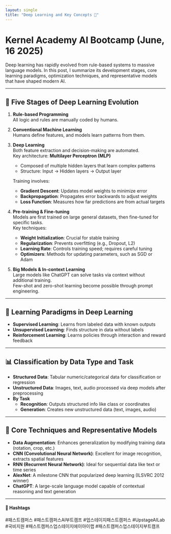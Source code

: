 ```yaml
---
layout: single
title: "Deep Learning and Key Concepts 🌱"
---
```


# Kernel Academy AI Bootcamp (June, 16 2025)

Deep learning has rapidly evolved from rule-based systems to massive language models. In this post, I summarize its development stages, core learning paradigms, optimization techniques, and representative models that have shaped modern AI.

---

## 🔁 Five Stages of Deep Learning Evolution

1. **Rule-based Programming**  
   All logic and rules are manually coded by humans.

2. **Conventional Machine Learning**  
   Humans define features, and models learn patterns from them.

3. **Deep Learning**  
   Both feature extraction and decision-making are automated.  
   Key architecture: **Multilayer Perceptron (MLP)**  
   - Composed of multiple hidden layers that learn complex patterns  
   - Structure: Input → Hidden layers → Output layer

   Training involves:
   - **Gradient Descent**: Updates model weights to minimize error
   - **Backpropagation**: Propagates error backwards to adjust weights
   - **Loss Function**: Measures how far predictions are from actual targets

4. **Pre-training & Fine-tuning**  
   Models are first trained on large general datasets, then fine-tuned for specific tasks.  
   Key techniques:
   - **Weight Initialization**: Crucial for stable training
   - **Regularization**: Prevents overfitting (e.g., Dropout, L2)
   - **Learning Rate**: Controls training speed; requires careful tuning
   - **Optimizers**: Methods for updating parameters, such as SGD or Adam

5. **Big Models & In-context Learning**  
   Large models like ChatGPT can solve tasks via context without additional training.  
   Few-shot and zero-shot learning become possible through prompt engineering.

---

## 🧠 Learning Paradigms in Deep Learning

- **Supervised Learning**: Learns from labeled data with known outputs
- **Unsupervised Learning**: Finds structure in data without labels
- **Reinforcement Learning**: Learns policies through interaction and reward feedback

---

## 📊 Classification by Data Type and Task

- **Structured Data**: Tabular numeric/categorical data for classification or regression
- **Unstructured Data**: Images, text, audio processed via deep models after preprocessing
- **By Task**
  - **Recognition**: Outputs structured info like class or coordinates
  - **Generation**: Creates new unstructured data (text, images, audio)

---

## 🌟 Core Techniques and Representative Models

- **Data Augmentation**: Enhances generalization by modifying training data (rotation, crop, etc.)
- **CNN (Convolutional Neural Network)**: Excellent for image recognition, extracts spatial features
- **RNN (Recurrent Neural Network)**: Ideal for sequential data like text or time series
- **AlexNet**: A milestone CNN that popularized deep learning (ILSVRC 2012 winner)
- **ChatGPT**: A large-scale language model capable of contextual reasoning and text generation

---

#### 🔖 Hashtags  
#패스트캠퍼스 #패스트캠퍼스AI부트캠프 #업스테이지패스트캠퍼스 #UpstageAILab #국비지원 #패스트캠퍼스업스테이지에이아이랩 #패스트캠퍼스업스테이지부트캠프

